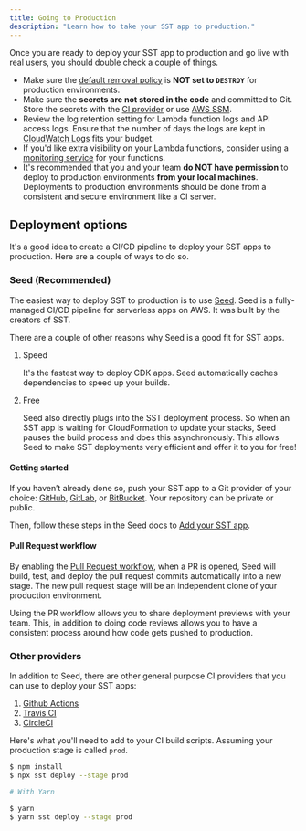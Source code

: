 ```yaml
---
title: Going to Production
description: "Learn how to take your SST app to production."
---
```


Once you are ready to deploy your SST app to production and go live with real users, you should double check a couple of things.

- Make sure the [default removal policy](./constructs/App.md#setting-a-default-removal-policy) is **NOT set to `DESTROY`** for production environments.
- Make sure the **secrets are not stored in the code** and committed to Git. Store the secrets with the [CI provider](environment-variables.md#environment-variables-in-seed) or use [AWS SSM](environment-variables.md#working-with-secrets).
- Review the log retention setting for Lambda function logs and API access logs. Ensure that the number of days the logs are kept in [CloudWatch Logs](https://docs.aws.amazon.com/AmazonCloudWatch/latest/logs/WhatIsCloudWatchLogs.html) fits your budget.
- If you'd like extra visibility on your Lambda functions, consider using a [monitoring service](./advanced/monitoring.md) for your functions.
- It's recommended that you and your team **do NOT have permission** to deploy to production environments **from your local machines**. Deployments to production environments should be done from a consistent and secure environment like a CI server.

## Deployment options

It's a good idea to create a CI/CD pipeline to deploy your SST apps to production. Here are a couple of ways to do so. 

### Seed (Recommended)

The easiest way to deploy SST to production is to use [Seed](https://seed.run). Seed is a fully-managed CI/CD pipeline for serverless apps on AWS. It was built by the creators of SST.

There are a couple of other reasons why Seed is a good fit for SST apps.

1. Speed

   It's the fastest way to deploy CDK apps. Seed automatically caches dependencies to speed up your builds.

2. Free

   Seed also directly plugs into the SST deployment process. So when an SST app is waiting for CloudFormation to update your stacks, Seed pauses the build process and does this asynchronously. This allows Seed to make SST deployments very efficient and offer it to you for free!

#### Getting started

If you haven’t already done so, push your SST app to a Git provider of your choice: [GitHub](https://github.com/), [GitLab](https://about.gitlab.com/), or [BitBucket](https://bitbucket.org/). Your repository can be private or public.

Then, follow these steps in the Seed docs to [Add your SST app](https://seed.run/docs/adding-a-cdk-app#advantages-of-cdk-and-sst-on-seed).

#### Pull Request workflow

By enabling the [Pull Request workflow](https://seed.run/docs/working-with-pull-requests), when a PR is opened, Seed will build, test, and deploy the pull request commits automatically into a new stage. The new pull request stage will be an independent clone of your production environment.

Using the PR workflow allows you to share deployment previews with your team. This, in addition to doing code reviews allows you to have a consistent process around how code gets pushed to production.

### Other providers

In addition to Seed, there are other general purpose CI providers that you can use to deploy your SST apps:

1. [Github Actions](https://github.com/features/actions)
2. [Travis CI](https://www.travis-ci.com)
3. [CircleCI](https://circleci.com)

Here's what you'll need to add to your CI build scripts. Assuming your production stage is called `prod`.

```bash
$ npm install
$ npx sst deploy --stage prod

# With Yarn

$ yarn
$ yarn sst deploy --stage prod
```
